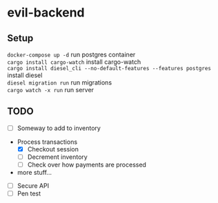 # evil-backend
## Setup
`docker-compose up -d` run postgres container  
`cargo install cargo-watch` install cargo-watch  
`cargo install diesel_cli --no-default-features --features postgres`  install diesel  
`diesel migration run` run migrations  
`cargo watch -x run` run server
## TODO
- [ ] Someway to add to inventory
- Process transactions
    - [x] Checkout session
    - [ ] Decrement inventory
    - [ ] Check over how payments are processed
- more stuff...
- [ ] Secure API
- [ ] Pen test